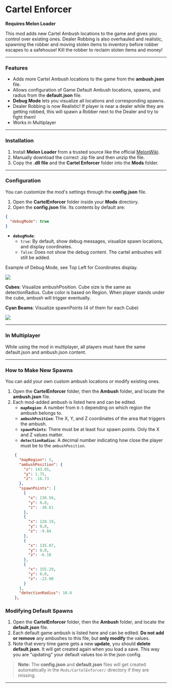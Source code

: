 # Cartel Enforcer
**Requires Melon Loader**

This mod adds new Cartel Ambush locations to the game and gives you control over existing ones. Dealer Robbing is also overhauled and realistic, spawning the robber and moving stolen items to inventory before robber escapes to a safehouse! Kill the robber to reclaim stolen items and money!

---

### Features

- Adds more Cartel Ambush locations to the game from the **ambush.json** file.
- Allows configuration of Game Default Ambush locations, spawns, and radius from the **default.json** file.
- **Debug Mode** lets you visualize all locations and corresponding spawns.
- Dealer Robbing is now Realistic! If player is near a dealer while they are getting robbed, this will spawn a Robber next to the Dealer and try to fight them!
- Works in Multiplayer

---

### Installation

1.  Install **Melon Loader** from a trusted source like the official [MelonWiki](https://melonwiki.xyz/).
2.  Manually download the correct .zip file and then unzip the file.
3.  Copy the **.dll file** and the **Cartel Enforcer** folder into the **Mods** folder.

---

### Configuration

You can customize the mod's settings through the **config.json** file.

1.  Open the **CartelEnforcer** folder inside your **Mods** directory.
2.  Open the **config.json** file. Its contents by default are:
```json
{
  "debugMode": true
}
```

-   **`debugMode`**:
    -   `true`: By default, show debug messages, visualize spawn locations, and display coordinates.
    -   `false`: Does not show the debug content. The cartel ambushes will still be added.


Example of Debug Mode, see Top Left for Coordinates display.

<img src="https://i.imgur.com/xEt43yQ.png">


**Cubes**:  Visualize ambushPosition. Cube size is the same as detectionRadius. Cube color is based on Region. When player stands under the cube, ambush will trigger eventually.

**Cyan Beams**: Visualize spawnPoints (4 of them for each Cube)

<img src="https://i.imgur.com/7x5l97m.png">

---


### In Multiplayer

While using the mod in multiplayer, all players must have the same default.json and ambush.json content.

---

### How to Make New Spawns

You can add your own custom ambush locations or modify existing ones.

1.  Open the **CartelEnforcer** folder, then the **Ambush** folder, and locate the **ambush.json** file.
2.  Each mod-added ambush is listed here and can be edited.
    -   **`mapRegion`**: A number from `0-5` depending on which region the ambush belongs to.
    -   **`ambushPosition`**: The X, Y, and Z coordinates of the area that triggers the ambush.
    -   **`spawnPoints`**: There must be at least four spawn points. Only the X and Z values matter.
    -   **`detectionRadius`**: A decimal number indicating how close the player must be to the `ambushPosition`.

```json
    {
      "mapRegion": 5,
      "ambushPosition": {
        "x": 143.05,
        "y": 1.75,
        "z": -16.73
      },
      "spawnPoints": [
        {
          "x": 138.56,
          "y": 0.0,
          "z": -38.61
        },
        {
          "x": 128.19,
          "y": 0.0,
          "z": -9.84
        },
        {
          "x": 135.87,
          "y": 0.0,
          "z": -6.18
        },
        {
          "x": 155.29,
          "y": 0.0,
          "z": -23.90
        }
      ],
      "detectionRadius": 10.0
    },
```

### Modifying Default Spawns

1.  Open the **CartelEnforcer** folder, then the **Ambush** folder, and locate the **default.json** file.
2.  Each default game ambush is listed here and can be edited. **Do not add or remove** any ambushes to this file, but **only modify** the values.
3.  Note that every time game gets a new **update**, you should **delete default.json**. It will get created again when you load a save. This way you are "updating" your default values too in the json config.

> **Note:** The **config.json** and **default.json** files will get created automatically in the `Mods/CartelEnforcer/` directory if they are missing.

---
